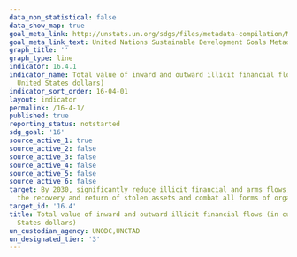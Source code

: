 ```yaml
---
data_non_statistical: false
data_show_map: true
goal_meta_link: http://unstats.un.org/sdgs/files/metadata-compilation/Metadata-Goal-16.pdf
goal_meta_link_text: United Nations Sustainable Development Goals Metadata (pdf 1361kB)
graph_title: ''
graph_type: line
indicator: 16.4.1
indicator_name: Total value of inward and outward illicit financial flows (in current
  United States dollars)
indicator_sort_order: 16-04-01
layout: indicator
permalink: /16-4-1/
published: true
reporting_status: notstarted
sdg_goal: '16'
source_active_1: true
source_active_2: false
source_active_3: false
source_active_4: false
source_active_5: false
source_active_6: false
target: By 2030, significantly reduce illicit financial and arms flows, strengthen
  the recovery and return of stolen assets and combat all forms of organized crime
target_id: '16.4'
title: Total value of inward and outward illicit financial flows (in current United
  States dollars)
un_custodian_agency: UNODC,UNCTAD
un_designated_tier: '3'
---
```


